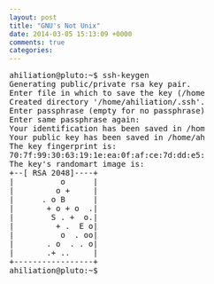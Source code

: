 ```yaml
---
layout: post
title: "GNU's Not Unix"
date: 2014-03-05 15:13:09 +0000
comments: true
categories: 
---
```


<pre style="width:70%">
ahiliation@pluto:~$ ssh-keygen 
Generating public/private rsa key pair.
Enter file in which to save the key (/home/ahiliation/.ssh/id_rsa): 
Created directory '/home/ahiliation/.ssh'.
Enter passphrase (empty for no passphrase): 
Enter same passphrase again: 
Your identification has been saved in /home/ahiliation/.ssh/id_rsa.
Your public key has been saved in /home/ahiliation/.ssh/id_rsa.pub.
The key fingerprint is:
70:7f:99:30:63:19:1e:ea:0f:af:ce:7d:dd:e5:55:9a ahiliation@pluto.infoclub.in
The key's randomart image is:
+--[ RSA 2048]----+
|          o      |
|         o +     |
|      . o B      |
|       + o + o  .|
|        S . +  o.|
|         + .  E o|
|          o  . oo|
|       . o  . . o|
|       .+ ..     |
+-----------------+
ahiliation@pluto:~$ 
</pre>